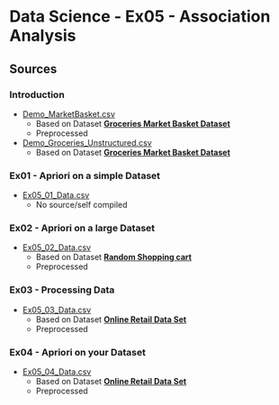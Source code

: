# Data Science - Ex05 - Association Analysis

## Sources

### Introduction

- [Demo_MarketBasket.csv](./Demo_MarketBasket.csv)
  - Based on Dataset [**Groceries Market Basket Dataset**](https://www.kaggle.com/irfanasrullah/groceries)
  - Preprocessed
- [Demo_Groceries_Unstructured.csv](./Demo_Groceries_Unstructured.csv)
  - Based on Dataset [**Groceries Market Basket Dataset**](https://www.kaggle.com/irfanasrullah/groceries)

### Ex01 - Apriori on a simple Dataset

- [Ex05_01_Data.csv](./Ex05_01_Data.csv)
  - No source/self compiled

### Ex02 - Apriori on a large Dataset

- [Ex05_02_Data.csv](./Ex05_02_Data.csv)
  - Based on Dataset [**Random Shopping cart**](https://www.kaggle.com/acostasg/random-shopping-cart)
  - Preprocessed

### Ex03 - Processing Data

- [Ex05_03_Data.csv](./Ex05_03_Data.csv)
  - Based on Dataset [**Online Retail Data Set**](https://www.kaggle.com/vijayuv/onlineretail)
  - Preprocessed

### Ex04 - Apriori on your Dataset

- [Ex05_04_Data.csv](./Ex05_04_Data.csv)
  - Based on Dataset [**Online Retail Data Set**](https://www.kaggle.com/vijayuv/onlineretail)
  - Preprocessed
